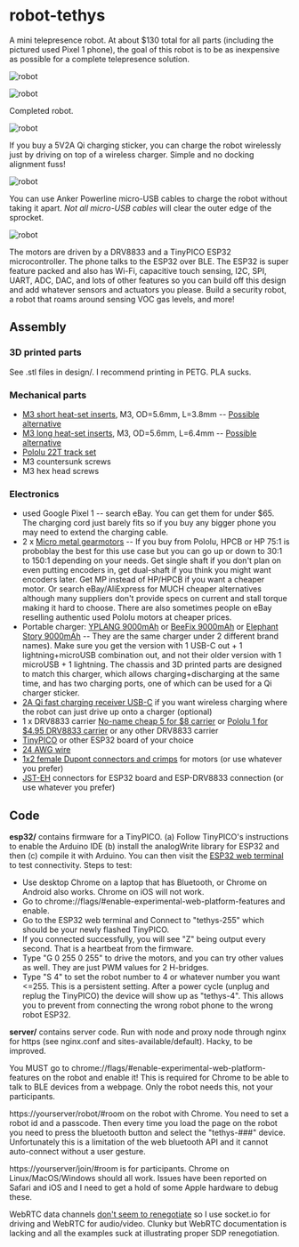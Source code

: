 # robot-tethys

A mini telepresence robot. At about $130 total for all parts (including the pictured used Pixel 1 phone), the goal of this robot is to be as inexpensive as possible for a complete telepresence solution.

![robot](/images/video.gif?raw=true "robot")

![robot](/images/robot.jpg?raw=true "robot")

Completed robot.

![robot](/images/charging-wireless.jpg?raw=true "robot")

If you buy a 5V2A Qi charging sticker, you can charge the robot wirelessly just by driving on top of a wireless charger. Simple and no docking alignment fuss!

![robot](/images/charging-usb.jpg?raw=true "robot")

You can use Anker Powerline micro-USB cables to charge the robot without taking it apart. *Not all micro-USB cables* will clear the outer edge of the sprocket.

![robot](/images/tinypico-drv8833-combo.jpg?raw=true "robot")

The motors are driven by a DRV8833 and a TinyPICO ESP32 microcontroller. The phone talks to the ESP32 over BLE. The ESP32 is super feature packed and also has Wi-Fi, capacitive touch sensing, I2C, SPI, UART, ADC, DAC, and lots of other features so you can build off this design and add whatever sensors and actuators you please. Build a security robot, a robot that roams around sensing VOC gas levels, and more!

## Assembly

### 3D printed parts

See .stl files in design/. I recommend printing in PETG. PLA sucks.

### Mechanical parts

* [M3 short heat-set inserts](https://www.mcmaster.com/94180a331), M3, OD=5.6mm, L=3.8mm -- [Possible alternative](https://www.ebay.com/sch/i.html?_from=R40&_trksid=m570.l1313&_nkw=initeq+m3+long&_sacat=0)
* [M3 long heat-set inserts](https://www.mcmaster.com/94180a333), M3, OD=5.6mm, L=6.4mm -- [Possible alternative](https://www.ebay.com/sch/i.html?_from=R40&_trksid=m570.l1313&_nkw=initeq+m3+short&_sacat=0)
* [Pololu 22T track set](https://www.pololu.com/product/3030)
* M3 countersunk screws
* M3 hex head screws

### Electronics
* used Google Pixel 1 -- search eBay. You can get them for under $65. The charging cord just barely fits so if you buy any bigger phone you may need to extend the charging cable.
* 2 x [Micro metal gearmotors](https://www.pololu.com/category/60/micro-metal-gearmotors) -- If you buy from Pololu, HPCB or HP 75:1 is proboblay the best for this use case but you can go up or down to 30:1 to 150:1 depending on your needs. Get single shaft if you don't plan on even putting encoders in, get dual-shaft if you think you might want encoders later. Get MP instead of HP/HPCB if you want a cheaper motor. Or search eBay/AliExpress for MUCH cheaper alternatives although many suppliers don't provide specs on current and stall torque making it hard to choose. There are also sometimes people on eBay reselling authentic used Pololu motors at cheaper prices.
* Portable charger: [YPLANG 9000mAh](https://www.amazon.com/Powerbank-9000mAh-Portable-Charger-External/dp/B07JMTSPC3) or [BeeFix 9000mAh](https://www.amazon.com/Portable-Charger-9000mAh-External-Battery/dp/B07SNV2B42/) or [Elephant Story 9000mAh](http://www.elephantstory.net/product/ds01/) -- They are the same charger under 2 different brand names). Make sure you get the version with 1 USB-C out + 1 lightning+microUSB combination out, and not their older version with 1 microUSB + 1 lightning. The chassis and 3D printed parts are designed to match this charger, which allows charging+discharging at the same time, and has two charging ports, one of which can be used for a Qi charger sticker.
* [2A Qi fast charging receiver USB-C](https://www.aliexpress.com/item/4000239832349.html?spm=a2g0o.productlist.0.0.35b368d0CEJ0jH&algo_pvid=8c201542-8113-476a-9f66-177729616d19&algo_expid=8c201542-8113-476a-9f66-177729616d19-2&btsid=0be3746c15870616127626599eba46&ws_ab_test=searchweb0_0,searchweb201602_,searchweb201603_) if you want wireless charging where the robot can just drive up onto a charger (optional)
* 1 x DRV8833 carrier [No-name cheap 5 for $8 carrier](https://www.amazon.com/KOOBOOK-DRV8833-Module-Bridge-Controller/dp/B07S4FVY9M/) or [Pololu 1 for $4.95 DRV8833 carrier](https://www.pololu.com/product/2130) or any other DRV8833 carrier
* [TinyPICO](https://www.adafruit.com/product/4335) or other ESP32 board of your choice
* [24 AWG wire](https://www.amazon.com/gp/product/B07G2BWBX8/)
* [1x2 female Dupont connectors and crimps](https://www.amazon.com/gp/product/B078RRPRQZ/) for motors (or use whatever you prefer)
* [JST-EH](https://www.digikey.com/catalog/en/partgroup/eh-series/) connectors for ESP32 board and ESP-DRV8833 connection (or use whatever you prefer)

## Code

**esp32/** contains firmware for a TinyPICO. (a) Follow TinyPICO's instructions to enable the Arduino IDE (b) install the analogWrite library for ESP32 and then (c) compile it with Arduino. You can then visit the [ESP32 web terminal](https://dheera.github.io/esp32terminal/) to test connectivity. Steps to test:

- Use desktop Chrome on a laptop that has Bluetooth, or Chrome on Android also works. Chrome on iOS will not work.
- Go to chrome://flags/#enable-experimental-web-platform-features and enable.
- Go to the ESP32 web terminal and Connect to "tethys-255" which should be your newly flashed TinyPICO.
- If you connected successfully, you will see "Z" being output every second. That is a heartbeat from the firmware.
- Type "G 0 255 0 255" to drive the motors, and you can try other values as well. They are just PWM values for 2 H-bridges.
- Type "S 4" to set the robot number to 4 or whatever number you want <=255. This is a persistent setting. After a power cycle (unplug and replug the TinyPICO) the device will show up as "tethys-4". This allows you to prevent from connecting the wrong robot phone to the wrong robot ESP32.

**server/** contains server code. Run with node and proxy node through nginx for https (see nginx.conf and sites-available/default). Hacky, to be improved.

You MUST go to chrome://flags/#enable-experimental-web-platform-features on the robot and enable it! This is required for Chrome to be able to talk to BLE devices from a webpage. Only the robot needs this, not your participants.

https://yourserver/robot/#room on the robot with Chrome. You need to set a robot id and a passcode. Then every time you load the page on the robot you need to press the bluetooth button and select the "tethys-###" device. Unfortunately this is a limitation of the web bluetooth API and it cannot auto-connect without a user gesture.

https://yourserver/join/#room is for participants. Chrome on Linux/MacOS/Windows should all work. Issues have been reported on Safari and iOS and I need to get a hold of some Apple hardware to debug these.

WebRTC data channels [don't seem to renegotiate](https://stackoverflow.com/questions/61179293/renegotiating-sdp-withaudiovideodata-webrtc) so I use socket.io for driving and WebRTC for audio/video. Clunky but WebRTC documentation is lacking and all the examples suck at illustrating proper SDP renegotiation.

